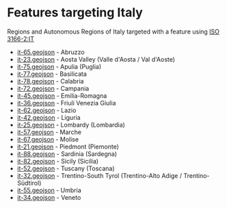 # Features targeting Italy

Regions and Autonomous Regions of Italy targeted with a feature using [ISO 3166-2:IT](https://en.wikipedia.org/wiki/ISO_3166-2:IT)

- [it-65.geojson](https://location-conflation.com/?locationSet=%7B%22include%22%3A%5B%22it-65.geojson%22%5D%7D&referrer=nsi) - Abruzzo
- [it-23.geojson](https://location-conflation.com/?locationSet=%7B%22include%22%3A%5B%22it-23.geojson%22%5D%7D&referrer=nsi) - Aosta Valley (Valle d'Aosta / Val d'Aoste)
- [it-75.geojson](https://location-conflation.com/?locationSet=%7B%22include%22%3A%5B%22it-75.geojson%22%5D%7D&referrer=nsi) - Apulia (Puglia)
- [it-77.geojson](https://location-conflation.com/?locationSet=%7B%22include%22%3A%5B%22it-77.geojson%22%5D%7D&referrer=nsi) - Basilicata
- [it-78.geojson](https://location-conflation.com/?locationSet=%7B%22include%22%3A%5B%22it-78.geojson%22%5D%7D&referrer=nsi) - Calabria
- [it-72.geojson](https://location-conflation.com/?locationSet=%7B%22include%22%3A%5B%22it-72.geojson%22%5D%7D&referrer=nsi) - Campania
- [it-45.geojson](https://location-conflation.com/?locationSet=%7B%22include%22%3A%5B%22it-45.geojson%22%5D%7D&referrer=nsi) - Emilia-Romagna
- [it-36.geojson](https://location-conflation.com/?locationSet=%7B%22include%22%3A%5B%22it-36.geojson%22%5D%7D&referrer=nsi) - Friuli Venezia Giulia
- [it-62.geojson](https://location-conflation.com/?locationSet=%7B%22include%22%3A%5B%22it-62.geojson%22%5D%7D&referrer=nsi) - Lazio
- [it-42.geojson](https://location-conflation.com/?locationSet=%7B%22include%22%3A%5B%22it-42.geojson%22%5D%7D&referrer=nsi) - Liguria
- [it-25.geojson](https://location-conflation.com/?locationSet=%7B%22include%22%3A%5B%22it-25.geojson%22%5D%7D&referrer=nsi) - Lombardy (Lombardia)
- [it-57.geojson](https://location-conflation.com/?locationSet=%7B%22include%22%3A%5B%22it-57.geojson%22%5D%7D&referrer=nsi) - Marche
- [it-67.geojson](https://location-conflation.com/?locationSet=%7B%22include%22%3A%5B%22it-67.geojson%22%5D%7D&referrer=nsi) - Molise
- [it-21.geojson](https://location-conflation.com/?locationSet=%7B%22include%22%3A%5B%22it-21.geojson%22%5D%7D&referrer=nsi) - Piedmont (Piemonte)
- [it-88.geojson](https://location-conflation.com/?locationSet=%7B%22include%22%3A%5B%22it-88.geojson%22%5D%7D&referrer=nsi) - Sardinia (Sardegna)
- [it-82.geojson](https://location-conflation.com/?locationSet=%7B%22include%22%3A%5B%22it-82.geojson%22%5D%7D&referrer=nsi) - Sicily (Sicilia)
- [it-52.geojson](https://location-conflation.com/?locationSet=%7B%22include%22%3A%5B%22it-52.geojson%22%5D%7D&referrer=nsi) - Tuscany (Toscana)
- [it-32.geojson](https://location-conflation.com/?locationSet=%7B%22include%22%3A%5B%22it-32.geojson%22%5D%7D&referrer=nsi) - Trentino-South Tyrol (Trentino-Alto Adige / Trentino-Südtirol)
- [it-55.geojson](https://location-conflation.com/?locationSet=%7B%22include%22%3A%5B%22it-55.geojson%22%5D%7D&referrer=nsi) - Umbria
- [it-34.geojson](https://location-conflation.com/?locationSet=%7B%22include%22%3A%5B%22it-34.geojson%22%5D%7D&referrer=nsi) - Veneto